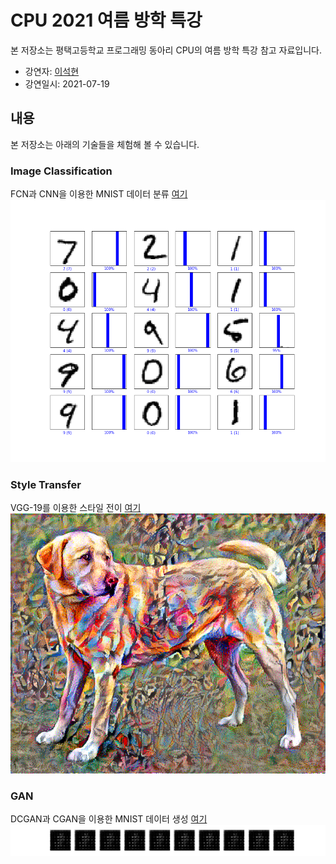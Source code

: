 # CPU 2021 여름 방학 특강
본 저장소는 평택고등학교 프로그래밍 동아리 CPU의 여름 방학 특강 참고 자료입니다.
* 강연자: [이석현](https://github.com/HenryLee97)
* 강연일시: 2021-07-19

## 내용
본 저장소는 아래의 기술들을 체험해 볼 수 있습니다.

### Image Classification
FCN과 CNN을 이용한 MNIST 데이터 분류 [여기](./MNIST.ipynb)
![mnist_result](./images/mnist_classification_result.png)

### Style Transfer
VGG-19를 이용한 스타일 전이 [여기](./Style%20Transfer.ipynb)
![style_transfer_result](./images/style_transfer_result.png)

### GAN
DCGAN과 CGAN을 이용한 MNIST 데이터 생성 [여기](./GAN.ipynb)
![cgan_result](./images/cgan_result.gif)
